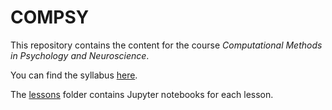 # COMPSY

This repository contains the content for the course *Computational
Methods in Psychology and Neuroscience*. 

You can find the syllabus [here](syllabus/syllabus.pdf). 

The [lessons](lessons) folder contains Jupyter notebooks for each lesson.
